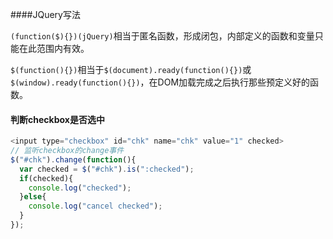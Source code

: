 ####JQuery写法

``` (function($){})(jQuery) ```相当于匿名函数，形成闭包，内部定义的函数和变量只能在此范围内有效。

```$(function(){})```相当于```$(document).ready(function(){})```或```$(window).ready(function(){})```，在DOM加载完成之后执行那些预定义好的函数。

#### 判断checkbox是否选中

```javascript
<input type="checkbox" id="chk" name="chk" value="1" checked>
// 监听checkbox的change事件
$("#chk").change(function(){
  var checked = $("#chk").is(":checked");
  if(checked){
    console.log("checked");
  }else{
    console.log("cancel checked");
  }
});
```



